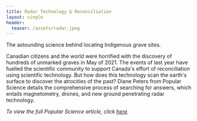 ```yaml
---
title: Radar Technology & Reconciliation
layout: single
header:
  teaser: /assets/radar.jpeg
---
```

The astounding science behind locating Indigenous grave sites. 

Canadian citizens and the world were horrified with the discovery of hundreds of unmarked graves in May of 2021. The events of last year have fuelled the scientific community to support Canada's effort of reconciliation using scientific technology. But how does this technology scan the earth's surface to discover the atrocities of the past? Diane Peters from Popular Science details the comprehensive process of searching for answers, which entails  magnetometry, drones, and new ground penetrating radar technology.

*To view the full Popular Science article, click [here](https://www.popsci.com/technology/how-radar-is-helping-track-down-lost-indigenous-grave-sites/).*
